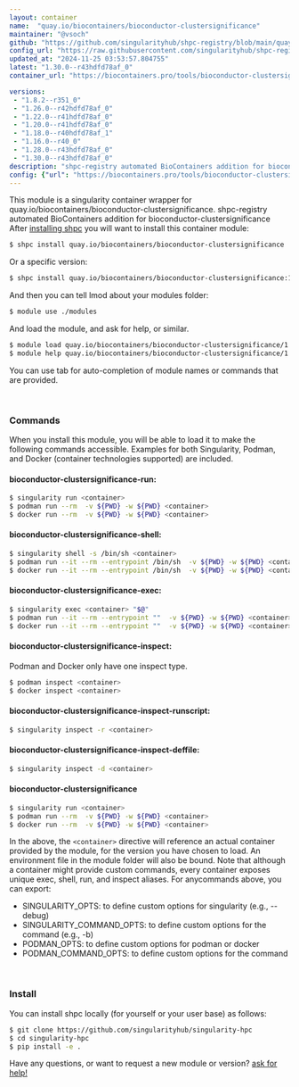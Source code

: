 ```yaml
---
layout: container
name:  "quay.io/biocontainers/bioconductor-clustersignificance"
maintainer: "@vsoch"
github: "https://github.com/singularityhub/shpc-registry/blob/main/quay.io/biocontainers/bioconductor-clustersignificance/container.yaml"
config_url: "https://raw.githubusercontent.com/singularityhub/shpc-registry/main/quay.io/biocontainers/bioconductor-clustersignificance/container.yaml"
updated_at: "2024-11-25 03:53:57.804755"
latest: "1.30.0--r43hdfd78af_0"
container_url: "https://biocontainers.pro/tools/bioconductor-clustersignificance"

versions:
 - "1.8.2--r351_0"
 - "1.26.0--r42hdfd78af_0"
 - "1.22.0--r41hdfd78af_0"
 - "1.20.0--r41hdfd78af_0"
 - "1.18.0--r40hdfd78af_1"
 - "1.16.0--r40_0"
 - "1.28.0--r43hdfd78af_0"
 - "1.30.0--r43hdfd78af_0"
description: "shpc-registry automated BioContainers addition for bioconductor-clustersignificance"
config: {"url": "https://biocontainers.pro/tools/bioconductor-clustersignificance", "maintainer": "@vsoch", "description": "shpc-registry automated BioContainers addition for bioconductor-clustersignificance", "latest": {"1.30.0--r43hdfd78af_0": "sha256:55d4a252d1d803ac27fdc12d2ec04af800f8b473097b36933ae506b4c752eb1b"}, "tags": {"1.8.2--r351_0": "sha256:cb2358a766b6e00f5475b833679bc4a0b2c6ce4d71cc6313863e2149aa8d0d22", "1.26.0--r42hdfd78af_0": "sha256:02bf40627532b42905c6b139fec64de5f92bdcc71111d6f49bed84b3f8dc5779", "1.22.0--r41hdfd78af_0": "sha256:a369631916c7ffb320076addf96c969cf29d26a2040054d3fb21f23aa7fd0807", "1.20.0--r41hdfd78af_0": "sha256:89bf412b6436b8a272c55c455ae5fcce246da7fe324bd7449ce0da923904b805", "1.18.0--r40hdfd78af_1": "sha256:347b6c1c8a3dba9e3df42c37921c842c6904c464cae71b8970ca885636cd2a27", "1.16.0--r40_0": "sha256:2b8a56a04ff5aaf93d6f6ae393f41cbed7e16d4177aea6cc879bf4a40dfc0095", "1.28.0--r43hdfd78af_0": "sha256:40452b5fdc82303feea54efd6312f00ef49d211c040f9e5e98e60b1eb5aa5bd5", "1.30.0--r43hdfd78af_0": "sha256:55d4a252d1d803ac27fdc12d2ec04af800f8b473097b36933ae506b4c752eb1b"}, "docker": "quay.io/biocontainers/bioconductor-clustersignificance"}
---
```


This module is a singularity container wrapper for quay.io/biocontainers/bioconductor-clustersignificance.
shpc-registry automated BioContainers addition for bioconductor-clustersignificance
After [installing shpc](#install) you will want to install this container module:


```bash
$ shpc install quay.io/biocontainers/bioconductor-clustersignificance
```

Or a specific version:

```bash
$ shpc install quay.io/biocontainers/bioconductor-clustersignificance:1.30.0--r43hdfd78af_0
```

And then you can tell lmod about your modules folder:

```bash
$ module use ./modules
```

And load the module, and ask for help, or similar.

```bash
$ module load quay.io/biocontainers/bioconductor-clustersignificance/1.30.0--r43hdfd78af_0
$ module help quay.io/biocontainers/bioconductor-clustersignificance/1.30.0--r43hdfd78af_0
```

You can use tab for auto-completion of module names or commands that are provided.

<br>

### Commands

When you install this module, you will be able to load it to make the following commands accessible.
Examples for both Singularity, Podman, and Docker (container technologies supported) are included.

#### bioconductor-clustersignificance-run:

```bash
$ singularity run <container>
$ podman run --rm  -v ${PWD} -w ${PWD} <container>
$ docker run --rm  -v ${PWD} -w ${PWD} <container>
```

#### bioconductor-clustersignificance-shell:

```bash
$ singularity shell -s /bin/sh <container>
$ podman run --it --rm --entrypoint /bin/sh  -v ${PWD} -w ${PWD} <container>
$ docker run --it --rm --entrypoint /bin/sh  -v ${PWD} -w ${PWD} <container>
```

#### bioconductor-clustersignificance-exec:

```bash
$ singularity exec <container> "$@"
$ podman run --it --rm --entrypoint ""  -v ${PWD} -w ${PWD} <container> "$@"
$ docker run --it --rm --entrypoint ""  -v ${PWD} -w ${PWD} <container> "$@"
```

#### bioconductor-clustersignificance-inspect:

Podman and Docker only have one inspect type.

```bash
$ podman inspect <container>
$ docker inspect <container>
```

#### bioconductor-clustersignificance-inspect-runscript:

```bash
$ singularity inspect -r <container>
```

#### bioconductor-clustersignificance-inspect-deffile:

```bash
$ singularity inspect -d <container>
```



#### bioconductor-clustersignificance

```bash
$ singularity run <container>
$ podman run --rm  -v ${PWD} -w ${PWD} <container>
$ docker run --rm  -v ${PWD} -w ${PWD} <container>
```


In the above, the `<container>` directive will reference an actual container provided
by the module, for the version you have chosen to load. An environment file in the
module folder will also be bound. Note that although a container
might provide custom commands, every container exposes unique exec, shell, run, and
inspect aliases. For anycommands above, you can export:

 - SINGULARITY_OPTS: to define custom options for singularity (e.g., --debug)
 - SINGULARITY_COMMAND_OPTS: to define custom options for the command (e.g., -b)
 - PODMAN_OPTS: to define custom options for podman or docker
 - PODMAN_COMMAND_OPTS: to define custom options for the command

<br>

### Install

You can install shpc locally (for yourself or your user base) as follows:

```bash
$ git clone https://github.com/singularityhub/singularity-hpc
$ cd singularity-hpc
$ pip install -e .
```

Have any questions, or want to request a new module or version? [ask for help!](https://github.com/singularityhub/singularity-hpc/issues)